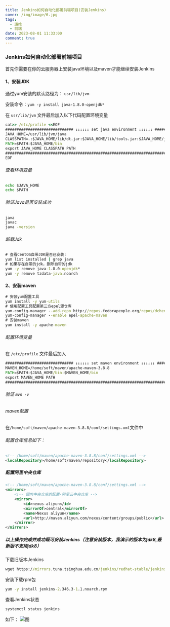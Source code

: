 ```yaml
---
title: Jenkins如何自动化部署前端项目(安装Jenkins)
cover: /img/image/6.jpg
tags:
  - 运维
  - 前端
date: 2023-08-01 11:33:00
comment: true
---
```


### Jenkins如何自动化部署前端项目

 首先你需要在你的云服务器上安装java环境以及maven才能继续安装Jenkins

#### 1、安装JDK
 通过yum安装的默认路径为： `usr/lib/jvm`
 
安装命令：```yum -y install java-1.8.0-openjdk*```

在 `usr/lib/jvm` 文件最后加入以下代码配置环境变量


```cmd
cat>> /etc/profile <<EOF
############################## ↓↓↓↓↓↓ set java environment ↓↓↓↓↓↓ #############################
JAVA_HOME=/usr/lib/jvm/java
CLASSPATH=.:$JAVA_HOME/lib/dt.jar:$JAVA_HOME/lib/tools.jar:$JAVA_HOME/jre/lib/rt.jar
PATH=$PATH:$JAVA_HOME/bin
export JAVA_HOME CLASSPATH PATH
###############################################################################################
EOF
```

 ###### 查看环境变量
 
 ```cmd
 echo $JAVA_HOME
 echo $PATH
```
 ###### 验证Java是否安装成功
 
 ```cmd
java
javac
java -version
```

 ###### 卸载Jdk
 
 ```cmd
# 查看CentOS自带JDK是否已安装:
yum list installed | grep java
# 如果存在自带的jdk，删除自带的jdk
yum -y remove java-1.8.0-openjdk*
yum -y remove tzdata-java.noarch
```

#### 2、安装maven

```cmd
# 安装yum配置工具
yum install -y yum-utils
# 使用配置工具配置第三方epel源仓库
yum-config-manager --add-repo http://repos.fedorapeople.org/repos/dchen/apache-maven/epel-apache-maven.repo
yum-config-manager --enable epel-apache-maven
# 安装maven
yum install -y apache-maven
```

###### 配置环境变量
在 `/etc/profile` 文件最后加入
```cmd
############################## ↓↓↓↓↓↓ set maven environment ↓↓↓↓↓↓ #############################
MAVEN_HOME=/home/soft/maven/apache-maven-3.8.8
PATH=$PATH:$JAVA_HOME/bin:$MAVEN_HOME/bin
export MAVEN_HOME PATH
################################################################################################
```

###### 验证   `mvn -v`


###### maven配置

在`
/home/soft/maven/apache-maven-3.8.8/conf/settings.xml
`文件中
###### 配置仓库信息如下：
```xml
<!-- /home/soft/maven/apache-maven-3.8.8/conf/settings.xml -->
<localRepository>/home/soft/maven/repository</localRepository>
```
##### 配置阿里中央仓库
```xml
<!-- /home/soft/maven/apache-maven-3.8.8/conf/settings.xml -->
<mirrors>
    <!-- 国内中央仓库的配置-阿里云中央仓库 -->
    <mirror>
        <id>nexus-aliyun</id>
        <mirrorOf>central</mirrorOf>
        <name>Nexus aliyun</name>
        <url>http://maven.aliyun.com/nexus/content/groups/public</url>
    </mirror>
</mirrors>
```
##### 以上操作完成并成功既可安装Jenkins（注意安装版本，我演示的版本为jdk8,最新版不支持jdk8）

下载旧版本Jenkins
```cmd
wget https://mirrors.tuna.tsinghua.edu.cn/jenkins/redhat-stable/jenkins-2.346.3-1.1.noarch.rpm
```
安装下载rpm包
```cmd
yum -y install jenkins-2.346.3-1.1.noarch.rpm
```
查看Jenkins状态
```cmd
systemctl status jenkins
```
如下：
![图](/img/demo.png)
